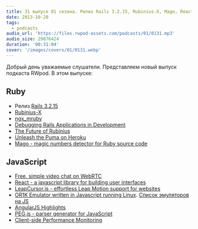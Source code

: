 ```yaml
---
title: 31 выпуск 01 сезона. Релиз Rails 3.2.15, Rubinius-X, Mago, React, LeapCursor.js и прочее
date: 2013-10-20
tags:
  - podcasts
audio_url: 'https://files.rwpod-assets.com/podcasts/01/0131.mp3'
audio_size: 29876424
duration: '00:31:04'
cover: '/images/covers/01/0131.webp'
---
```


Добрый день уважаемые слушатели. Представляем новый выпуск подкаста RWpod. В этом выпуске:

## Ruby

- Релиз [Rails 3.2.15](http://weblog.rubyonrails.org/2013/10/16/Rails-3-2-15-has-been-released/)
- [Rubinius-X](http://rubini.us/2013/10/15/introducing-rubinius-x/)
- [ngx_mruby](http://matsumoto-r.github.io/ngx_mruby/)
- [Debugging Rails Applications in Development](http://nofail.de/2013/10/debugging-rails-applications-in-development/)
- [The Future of Rubinius](https://blog.engineyard.com/2013/the-future-of-rubinius)
- [Unleash the Puma on Heroku](http://blog.codeship.io/2013/10/16/unleash-the-puma-on-heroku.html)
- [Mago - magic numbers detector for Ruby source code](https://github.com/greyblake/mago)

## JavaScript

- [Free, simple video chat on WebRTC](https://vline.com/)
- [React - a javascript library for building user interfaces](http://facebook.github.io/react)
- [LeapCursor.js - effortless Leap Motion support for websites](https://github.com/roboleary/LeapCursor.js)
- [OR1K Emulator written in Javascript running Linux](http://s-macke.github.io/jor1k/). [Список эмуляторов на JS](https://gist.github.com/ysangkok/5606032)
- [AngularJS Highlights](http://syntaxspectrum.com/2013/10/angularjs-highlights-week-ending-20-october-2013/)
- [PEG.js - parser generator for JavaScript](http://pegjs.majda.cz/)
- [Client-side Performance Monitoring](http://dev.hubspot.com/blog/client-side-performance-monitoring)
